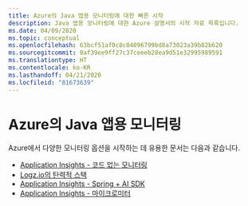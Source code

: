 ```yaml
---
title: Azure의 Java 앱용 모니터링에 대한 빠른 시작
description: Java 앱용 모니터링에 대한 Azure 설명서의 시작 자료 목록입니다.
ms.date: 04/09/2020
ms.topic: conceptual
ms.openlocfilehash: 63bcf51af0c8c04096799bd8a73023a39b82b620
ms.sourcegitcommit: 0af39ee9ff27c37ceeeb28ea9d51e32995989591
ms.translationtype: HT
ms.contentlocale: ko-KR
ms.lasthandoff: 04/21/2020
ms.locfileid: "81673639"
---
```

# <a name="monitoring-for-java-apps-on-azure"></a>Azure의 Java 앱용 모니터링

Azure에서 다양한 모니터링 옵션을 시작하는 데 유용한 문서는 다음과 같습니다.

- [Application Insights - 코드 없는 모니터링](/azure/azure-monitor/app/java-in-process-agent)
- [Logz.io의 탄력적 스택](/azure/developer/java/java-get-started-with-logzio)
- [Application Insights - Spring + AI SDK](/azure/developer/java/spring-framework/configure-spring-boot-java-applicationinsights)
- [Application Insights - 마이크로미터](/azure/azure-monitor/app/micrometer-java)
